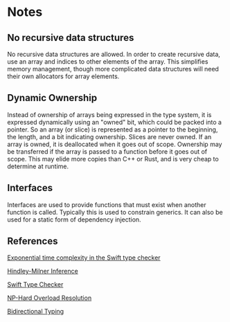 
# Notes

## No recursive data structures

No recursive data structures are allowed. In order to create recursive data, use an array and indices to other elements of the array. This simplifies memory management, though more complicated data structures will need their own allocators for array elements.

## Dynamic Ownership

Instead of ownership of arrays being expressed in the type system, it is expressed dynamically using an "owned" bit, which could be packed into a pointer. So an array (or slice) is represented as a pointer to the beginning, the length, and a bit indicating ownership. Slices are never owned. If an array is owned, it is deallocated when it goes out of scope. Ownership may be transferred if the array is passed to a function before it goes out of scope. This may elide more copies than C++ or Rust, and is very cheap to determine at runtime.

## Interfaces

Interfaces are used to provide functions that must exist when another function is called. Typically this is used to constrain generics. It can also be used for a static form of dependency injection.

## References

[Exponential time complexity in the Swift type checker](https://www.cocoawithlove.com/blog/2016/07/12/type-checker-issues.html)

[Hindley-Milner Inference](http://dev.stephendiehl.com/fun/006_hindley_milner.html)

[Swift Type Checker](https://github.com/apple/swift/blob/main/docs/TypeChecker.md)

[NP-Hard Overload Resolution](https://docs.microsoft.com/en-us/archive/blogs/ericlippert/lambda-expressions-vs-anonymous-methods-part-five)

[Bidirectional Typing](https://arxiv.org/pdf/1908.05839.pdf)
